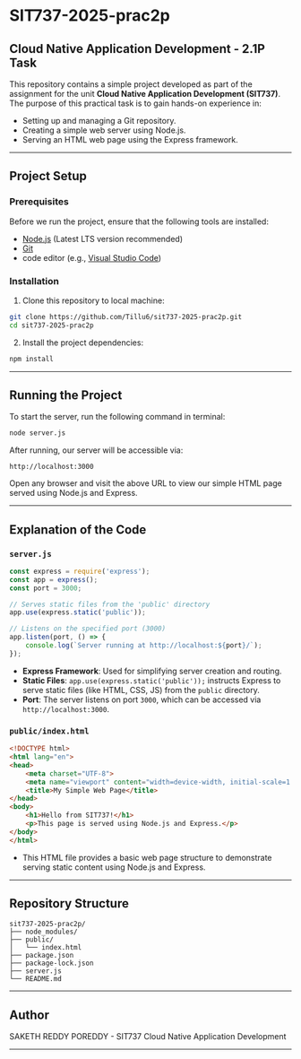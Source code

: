 # SIT737-2025-prac2p

## Cloud Native Application Development - 2.1P Task

This repository contains a simple project developed as part of the assignment for the unit **Cloud Native Application Development (SIT737)**. The purpose of this practical task is to gain hands-on experience in:

- Setting up and managing a Git repository.
- Creating a simple web server using Node.js.
- Serving an HTML web page using the Express framework.

---

## Project Setup

### Prerequisites

Before we run the project, ensure that the following tools are installed:

- [Node.js](https://nodejs.org/) (Latest LTS version recommended)
- [Git](https://git-scm.com/)
-  code editor (e.g., [Visual Studio Code](https://code.visualstudio.com/))

### Installation

1. Clone this repository to  local machine:

```bash
git clone https://github.com/Tillu6/sit737-2025-prac2p.git
cd sit737-2025-prac2p
```

2. Install the project dependencies:

```bash
npm install
```

---

## Running the Project

To start the server, run the following command in  terminal:

```bash
node server.js
```

After running, our server will be accessible via:

```
http://localhost:3000
```

Open any browser and visit the above URL to view our simple HTML page served using Node.js and Express.

---

## Explanation of the Code

### `server.js`

```javascript
const express = require('express');
const app = express();
const port = 3000;

// Serves static files from the 'public' directory
app.use(express.static('public'));

// Listens on the specified port (3000)
app.listen(port, () => {
    console.log(`Server running at http://localhost:${port}/`);
});
```

- **Express Framework**: Used for simplifying server creation and routing.
- **Static Files**: `app.use(express.static('public'));` instructs Express to serve static files (like HTML, CSS, JS) from the `public` directory.
- **Port**: The server listens on port `3000`, which can be accessed via `http://localhost:3000`.

### `public/index.html`

```html
<!DOCTYPE html>
<html lang="en">
<head>
    <meta charset="UTF-8">
    <meta name="viewport" content="width=device-width, initial-scale=1.0">
    <title>My Simple Web Page</title>
</head>
<body>
    <h1>Hello from SIT737!</h1>
    <p>This page is served using Node.js and Express.</p>
</body>
</html>
```

- This HTML file provides a basic web page structure to demonstrate serving static content using Node.js and Express.

---

## Repository Structure

```
sit737-2025-prac2p/
├── node_modules/
├── public/
│   └── index.html
├── package.json
├── package-lock.json
├── server.js
└── README.md
```

---

## Author

SAKETH REDDY POREDDY - SIT737 Cloud Native Application Development

---

